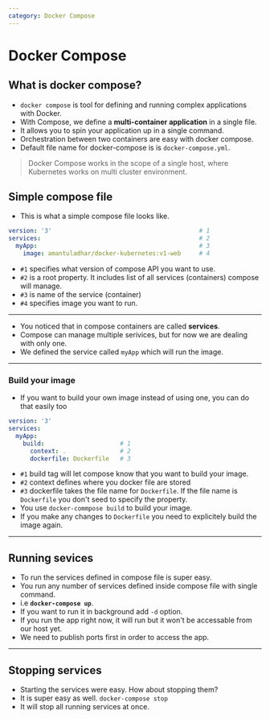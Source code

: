 ```yaml
---
category: Docker Compose
---
```

# Docker Compose

## What is docker compose?
* `docker compose` is tool for defining and running complex applications with Docker. 
* With Compose, we define a **multi-container application** in a single file.
* It allows you to spin your application up in a single command.
* Orchestration between two containers are easy with docker compose.
* Default file name for docker-compose is is `docker-compose.yml`.

> Docker Compose works in the scope of a single host, where Kubernetes works on multi cluster environment.

## Simple compose file
* This is what a simple compose file looks like.
```yaml
version: '3'                                         # 1    
services:                                            # 2
  myApp:                                             # 3
    image: amantuladhar/docker-kubernetes:v1-web     # 4 
```
* `#1` specifies what version of compose API you want to use.
* `#2` is a root property. It includes list of all services (containers) compose will manage.
* `#3` is name of the service (container)
* `#4` specifies image you want to run.

---
* You noticed that in compose containers are called **services**.
* Compose can manage multiple serivices, but for now we are dealing with only one.
* We defined the service called `myApp` which will run the image.

---
### Build your image
* If you want to build your own image instead of using one, you can do that easily too

```yaml
version: '3'
services:
  myApp:
    build:                     # 1  
      context: .               # 2
      dockerfile: Dockerfile   # 3 
```
* `#1` build tag will let compose know that you want to build your image.
* `#2` context defines where you docker file are stored
* `#3` dockerfile takes the file name for `Dockerfile`. If the file name is `Dockerfile` you don't seed to specify the property.
* You use `docker-commpose build` to build your image.
* If you make any changes to `Dockerfile` you need to explicitely build the image again.

---

## Running sevices
* To run the services defined in compose file is super easy.
* You run any number of services defined inside compose file with single command.
* i.e **`docker-compose up`**.
* If you want to run it in background add `-d` option.
* If you run the app right now, it will run but it won't be accessable from our host yet.
* We need to publish ports first in order to access the app.

---

## Stopping services
* Starting the services were easy. How about stopping them?
* It is super easy as well. `docker-compose stop`
* It will stop all running services at once.

